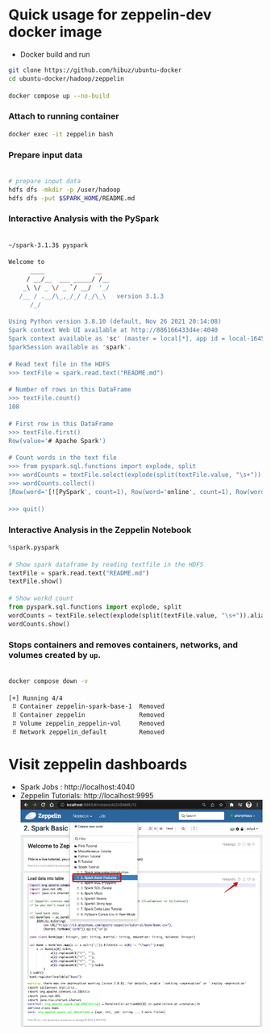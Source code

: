 # Quick usage for zeppelin-dev docker image
- Docker build and run
``` bash
git clone https://github.com/hibuz/ubuntu-docker
cd ubuntu-docker/hadoop/zeppelin

docker compose up --no-build
```

### Attach to running container
``` bash
docker exec -it zeppelin bash
```

### Prepare input data
``` bash

# prepare input data
hdfs dfs -mkdir -p /user/hadoop
hdfs dfs -put $SPARK_HOME/README.md
```

### Interactive Analysis with the PySpark
``` bash

~/spark-3.1.3$ pyspark

Welcome to
      ____              __
     / __/__  ___ _____/ /__
    _\ \/ _ \/ _ `/ __/  '_/
   /__ / .__/\_,_/_/ /_/\_\   version 3.1.3
      /_/

Using Python version 3.8.10 (default, Nov 26 2021 20:14:08)
Spark context Web UI available at http://886166433d4e:4040
Spark context available as 'sc' (master = local[*], app id = local-1645887524271).
SparkSession available as 'spark'.

# Read text file in the HDFS
>>> textFile = spark.read.text("README.md")

# Number of rows in this DataFrame
>>> textFile.count()
108

# First row in this DataFrame
>>> textFile.first()
Row(value='# Apache Spark')

# Count words in the text file
>>> from pyspark.sql.functions import explode, split
>>> wordCounts = textFile.select(explode(split(textFile.value, "\s+")).alias("word")).groupBy("word").count()
>>> wordCounts.collect()
[Row(word='[![PySpark', count=1), Row(word='online', count=1), Row(word='graphs', count=1)...

>>> quit()
```

### Interactive Analysis in the Zeppelin Notebook
```python
%spark.pyspark

# Show spark dataframe by reading textfile in the HDFS
textFile = spark.read.text("README.md")
textFile.show()

# Show workd count
from pyspark.sql.functions import explode, split
wordCounts = textFile.select(explode(split(textFile.value, "\s+")).alias("word")).groupBy("word").count()
wordCounts.show()
```

### Stops containers and removes containers, networks, and volumes created by `up`.
``` bash

docker compose down -v

[+] Running 4/4
 ⠿ Container zeppelin-spark-base-1  Removed
 ⠿ Container zeppelin               Removed
 ⠿ Volume zeppelin_zeppelin-vol     Removed
 ⠿ Network zeppelin_default         Removed
```

# Visit zeppelin dashboards

- Spark Jobs : http://localhost:4040
- Zeppelin Tutorials: http://localhost:9995
![Zeppelin Tutorials](.assets/zeppelin_dev.jpg)
